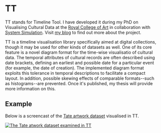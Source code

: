 # TT

TT stands for Timeline Tool. I have developed it during my PhD on Visualising Cultural Data at the [Royal College of Art](http://www.rca.ac.uk) in collaboration with [System Simulation](http://www.ssl.co.uk). Visit [my blog](http://research.kraeutli.com) to find out more about the project. 

TT is a timeline visualisation library specifically aimed at digital collections, though it may be used for other kinds of datasets as well. One of its core feature is a novel diagram format for the time-wise visualisatio of cultural data. The temporal attributes of cultural records are often described using date brackets, defining an earliest and possible date for a particular event (for example, the date of creation). The implemented diagram format exploits this tolerance in temporal descriptions to facilitate a compact layout. In addition, possible skewing effects of comparable formats--such as histograms--are prevented. Once it's published, my thesis will provide more information on this.

## Example

Below is a screencast of the [Tate artwork dataset](https://github.com/tategallery/collection) visualised in TT.

[![The Tate atwork dataset examined in TT](http://img.youtube.com/vi/5WqyJX_-VJU/0.jpg)](http://www.youtube.com/watch?v=5WqyJX_-VJU)
